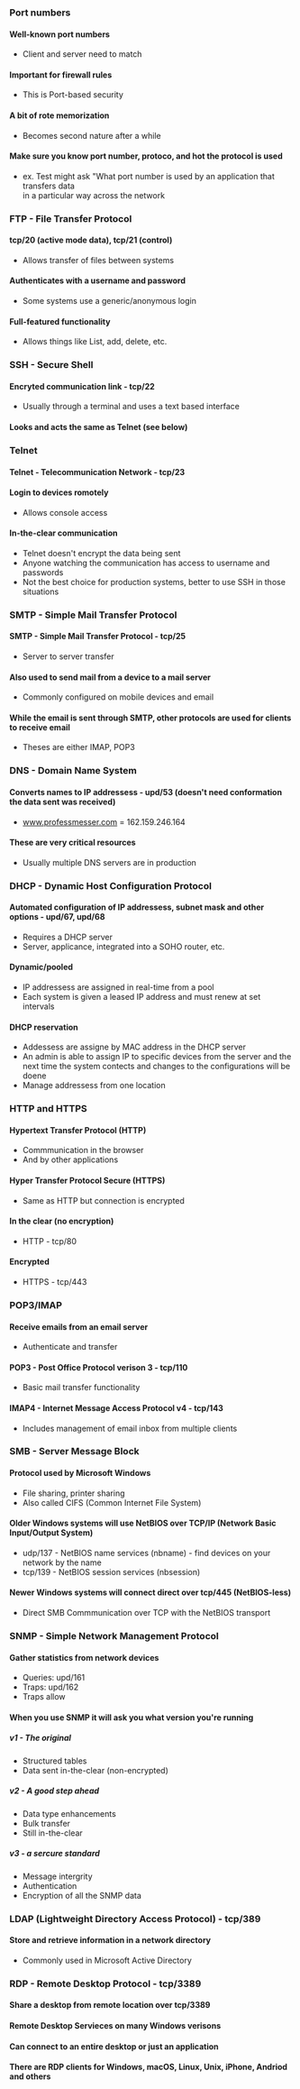 ### Port numbers

#### Well-known port numbers
- Client and server need to match

#### Important for firewall rules
- This is Port-based security

#### A bit of rote memorization
- Becomes second nature after a while

#### Make sure you know port number, protoco, and hot the protocol is used
- ex. Test might ask "What port number is used by an application that transfers data <br> in a particular way across the network

### FTP - File Transfer Protocol

#### tcp/20 (active mode data), tcp/21 (control)
- Allows transfer of files between systems

#### Authenticates with a username and password
- Some systems use a generic/anonymous login

#### Full-featured functionality
- Allows things like List, add, delete, etc.

### SSH - Secure Shell

#### Encryted communication link - tcp/22
- Usually through a terminal and uses a text based interface

#### Looks and acts the same as Telnet (see below)

### Telnet

#### Telnet - Telecommunication Network - tcp/23

#### Login to devices romotely
- Allows console access

#### In-the-clear communication
- Telnet doesn't encrypt the data being sent
-   Anyone watching the communication has access to username and passwords
- Not the best choice for production systems, better to use SSH in those situations

### SMTP - Simple Mail Transfer Protocol

#### SMTP - Simple Mail Transfer Protocol - tcp/25
- Server to server transfer

#### Also used to send mail from a device to a mail server
- Commonly configured on mobile devices and email

#### While the email is sent through SMTP, other protocols are used for clients to receive email
- Theses are either IMAP, POP3

### DNS - Domain Name System

#### Converts names to IP addressess - upd/53 (doesn't need conformation the data sent was received) 
- www.professmesser.com = 162.159.246.164

#### These are very critical resources
- Usually multiple DNS servers are in production

### DHCP - Dynamic Host Configuration Protocol

#### Automated configuration of IP addressess, subnet mask and other options - upd/67, upd/68
- Requires a DHCP server
-   Server, applicance, integrated into a SOHO router, etc.

#### Dynamic/pooled
- IP addressess are assigned in real-time from a pool
-  Each system is given a leased IP address and must renew at set intervals

#### DHCP reservation
- Addessess are assigne by MAC address in the DHCP server
- An admin is able to assign IP to specific devices from the server and the <br> next time the system contects and changes to the configurations will be doene
- Manage addressess from one location

### HTTP and HTTPS

#### Hypertext Transfer Protocol (HTTP)
- Commmunication in the browser
- And by other applications

#### Hyper Transfer Protocol Secure (HTTPS)
- Same as HTTP but connection is encrypted 

#### In the clear (no encryption)
- HTTP - tcp/80

#### Encrypted 
- HTTPS - tcp/443

### POP3/IMAP

#### Receive emails from an email server
- Authenticate and transfer

#### POP3 - Post Office Protocol verison 3 - tcp/110
- Basic mail transfer functionality

#### IMAP4 - Internet Message Access Protocol v4 - tcp/143
- Includes management of email inbox from multiple clients

### SMB - Server Message Block

#### Protocol used by Microsoft Windows
- File sharing, printer sharing
- Also called CIFS (Common Internet File System)

#### Older Windows systems will use NetBIOS over TCP/IP (Network Basic Input/Output System)
- udp/137 - NetBIOS name services (nbname) - find devices on your network by the name
- tcp/139 - NetBIOS session services (nbsession)

#### Newer Windows systems will connect direct over tcp/445 (NetBIOS-less)
- Direct SMB Commmunication over TCP with the NetBIOS transport

### SNMP - Simple Network Management Protocol

#### Gather statistics from network devices
- Queries: upd/161
- Traps: upd/162 
-   Traps allow

#### When you use SNMP it will ask you what version you're running

##### v1 - The original
- Structured tables
- Data sent in-the-clear (non-encrypted)

##### v2 - A good step ahead 
- Data type enhancements 
- Bulk transfer
- Still in-the-clear

##### v3 - a sercure standard
- Message intergrity 
- Authentication
- Encryption of all the SNMP data

### LDAP (Lightweight Directory Access Protocol) - tcp/389

#### Store and retrieve information in a network directory
- Commonly used in Microsoft Active Directory

### RDP - Remote Desktop Protocol - tcp/3389

#### Share a desktop from remote location over tcp/3389

#### Remote Desktop Servieces on many Windows verisons

#### Can connect to an entire desktop or just an application

#### There are RDP clients for Windows, macOS, Linux, Unix, iPhone, Andriod and others

